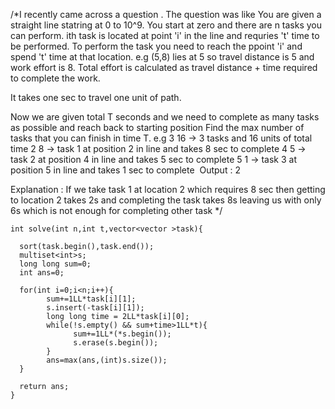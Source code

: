 /*I recently came across a question . The question was like
You are given a straight line statring at 0 to 10^9. You start at zero and there are n tasks you can perform. ith task is located at point 'i' in the line and requries 't' time to be performed. To perform the task you need to reach the ppoint 'i' and spend 't' time at that location. e.g (5,8) lies at 5 so travel distance is 5 and work effort is 8.
Total effort is calculated as travel distance + time required to complete the work.

It takes one sec to travel one unit of path.

Now we are given total T seconds and we need to complete as many tasks as possible and reach back to starting position
Find the max number of tasks that you can finish in time T.
e.g
3 16 -> 3 tasks and 16 units of total time
2 8 -> task 1 at position 2 in line and takes 8 sec to complete
4 5 -> task 2 at position 4 in line and takes 5 sec to complete
5 1 -> task 3 at position 5 in line and takes 1 sec to complete
​​​​​​​
Output : 2

Explanation :
If we take task 1 at location 2 which requires 8 sec then getting to location 2 takes 2s and completing the task takes 8s leaving us with only 6s which is not enough for completing other task
*/

```
int solve(int n,int t,vector<vector >task){

  sort(task.begin(),task.end());
  multiset<int>s;
  long long sum=0;
  int ans=0;

  for(int i=0;i<n;i++){
        sum+=1LL*task[i][1];
        s.insert(-task[i][1]);
        long long time = 2LL*task[i][0];
        while(!s.empty() && sum+time>1LL*t){
              sum+=1LL*(*s.begin());
              s.erase(s.begin());
        }
        ans=max(ans,(int)s.size());
  }

  return ans;
}
```
